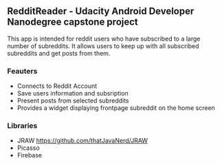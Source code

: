 ## RedditReader - Udacity Android Developer Nanodegree capstone project

This app is intended for reddit users who have subscribed to a large number of subreddits. It allows users to keep up with all subscribed subreddits and get posts from them.

### Feauters
- Connects to Reddit Account
- Save users information and subsription
- Present posts from selected subreddits
- Provides a widget displaying frontpage subreddit on the home screen

### Libraries
- JRAW https://github.com/thatJavaNerd/JRAW
- Picasso
- Firebase
